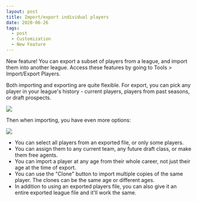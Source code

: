 ```yaml
---
layout: post
title: Import/export individual players
date: 2020-06-26
tags:
  - post
  - Customization
  - New Feature
---
```


New feature! You can export a subset of players from a league, and import them into another league. Access these features by going to Tools > Import/Export Players.

Both importing and exporting are quite flexible. For export, you can pick any player in your league's history - current players, players from past seasons, or draft prospects.

<p><a href="/files/export-players.png"><img src="/files/export-players.png" class="img-fluid"></a></p>

Then when importing, you have even more options:

<!--more-->

<p><a href="/files/import-players.png"><img src="/files/import-players.png" class="img-fluid"></a></p>

- You can select all players from an exported file, or only some players.
- You can assign them to any current team, any future draft class, or make them free agents.
- You can import a player at any age from their whole career, not just their age at the time of export.
- You can use the "Clone" button to import multiple copies of the same player. The clones can be the same age or different ages.
- In addition to using an exported players file, you can also give it an entire exported league file and it'll work the same.
